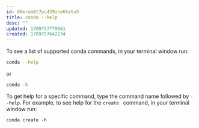 ```yaml
---
id: 80mrum8t7pc429zne6tetu5
title: conda --help
desc: ""
updated: 1709757779961
created: 1709757642234
---
```


To see a list of supported conda commands, in your terminal window run:

```bash
conda --help
```

or

```bash
conda -h
```

To get help for a specific command, type the command name followed by `--help`.
For example, to see help for the `create ` command, in your terminal window run:

```shell
conda create -h
```
